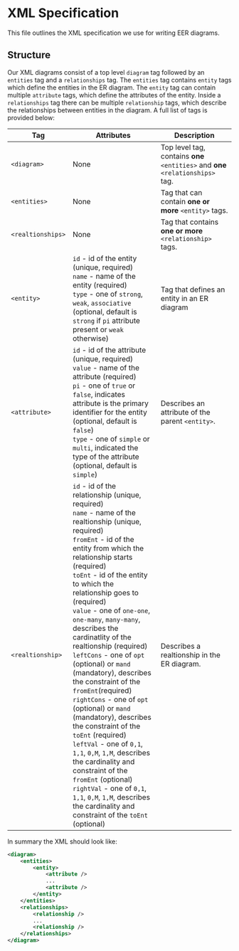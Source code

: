 # XML Specification

This file outlines the XML specification we use for writing EER diagrams.

## Structure

Our XML diagrams consist of a top level `diagram` tag followed by an `entities` tag and a `relationships`
tag. The `entities` tag contains `entity` tags which define the entities in the ER diagram. The `entity` tag
can contain multiple `attribute` tags, which define the attributes of the entity. Inside a `relationships` tag
there can be multiple `relationship` tags, which describe the relationships between entities in the diagram.
A full list of tags is provided below:

| Tag | Attributes | Description | 
| --- | ---------- | ----------- |
| `<diagram>` | None | Top level tag, contains **one** `<entities>` and **one** `<relationships>` tag. |
| `<entities>` | None | Tag that can contain **one or more** `<entity>` tags. |
| `<realtionships>` | None | Tag that contains **one or more** `<relationship>` tags. |
| `<entity>` | `id` - id of the entity (unique, required)<br>`name` - name of the entity (required)<br>`type` - one of `strong`, `weak`, `associative` (optional, default is `strong` if `pi` attribute present or `weak` otherwise) | Tag that defines an entity in an ER diagram |
| `<attribute>` | `id` - id of the attribute (unique, required)<br>`value` - name of the attribute (required)<br>`pi` - one of `true` or `false`, indicates attribute is the primary identifier for the entity (optional, default is `false`)<br>`type` - one of `simple` or `multi`, indicated the type of the attribute (optional, default is `simple`) | Describes an attribute of the parent `<entity>`.
| `<realtionship>` | `id` - id of the relationship (unique, required)<br>`name` - name of the realtionship (unique, required)<br>`fromEnt` - id of the entity from which the relationship starts (required)<br>`toEnt` - id of the entity to which the relationship goes to (required)<br>`value` - one of `one-one`, `one-many`, `many-many`, describes the cardinatlity of the realtionship (required)<br>`leftCons` - one of `opt` (optional) or `mand` (mandatory), describes the constraint of the `fromEnt`(required)<br>`rightCons` - one of `opt` (optional) or `mand` (mandatory), describes the constraint of the `toEnt` (required)<br>`leftVal` - one of `0,1`, `1,1`, `0,M`, `1,M`, describes the cardinality and constraint of the `fromEnt` (optional)<br>`rightVal` - one of `0,1`, `1,1`, `0,M`, `1,M`, describes the cardinality and constraint of the `toEnt` (optional) | Describes a realtionship in the ER diagram. |

In summary the XML should look like:
```xml
<diagram>
    <entities>
        <entity>
            <attribute />
            ...
            <attribute />
        </entity>
    </entities>
    <relationships>
        <relationship />
        ...
        <relationship />
    </relationships>
</diagram>
```